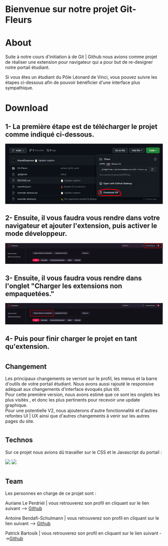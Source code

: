 # Bienvenue sur notre projet Git-Fleurs
# About
Suite à notre cours d'initiation à de Git | Github nous avions comme projet de réaliser une extension pour navigateur qui a pour but de re-designer notre portail étudiant.

Si vous êtes un étudiant du Pôle Léonard de Vinci, vous pouvez suivre les étapes ci-dessous afin de pouvoir bénéficier d'une interface plus sympathique.
#
# Download
## 1- La première étape est de télécharger le projet comme indiqué ci-dessous.<br>
<img class="img" src="./img/Git.png"><br>

## 2- Ensuite, il vous faudra vous rendre dans votre navigateur et ajouter l'extension, puis activer le mode développeur.
<img class="img" src="./img/extantion.png"><br>

## 3- Ensuite, il vous faudra vous rendre dans l'onglet "Charger les extensions non empaquetées."
<img class="img" src="./img/Extantion_2.png"><br>

## 4- Puis pour finir charger le projet en tant qu'extension.
#
## Changement
Les principaux changements se verront sur le profil, les menus et la barre d'outils de votre portail étudiant. Nous avons aussi rajouté le responsive adéquat  aux changements d'interface évoqués plus tôt.
<br>
Pour cette première version, nous avons estimé que ce sont les onglets les plus visités , et donc les plus pertinents pour recevoir une update graphique.
<br>
Pour une potentielle V2, nous ajouterons d'autre fonctionnalité et d'autres refontes UI | UX ainsi que d'autres changements à venir sur les autres pages du site.

#
## Technos 
Sur ce projet nous avions dû travailler sur le CSS et le Javascript du portail : <br>

<img src="https://www.icone-png.com/png/52/52323.png" style="width: 100px;">
<img src="https://upload.wikimedia.org/wikipedia/commons/6/6a/JavaScript-logo.png" style="width: 100px;">

#
## Team
Les personnes en charge de ce projet sont :

Auriane Le Perdriel | vous retrouverez son profil en cliquant sur le lien suivant --> [Github](https://github.com/aleperdriel)

Antoine Bendafi-Schulmann | vous retrouverez son profil en cliquant sur le lien suivant --> [Github](https://github.com/AntoineBendafiSchulmann)

Patrick Bartosik | vous retrouverez son profil en cliquant sur le lien suivant -->[Github](https://github.com/GrandEmpereur)
